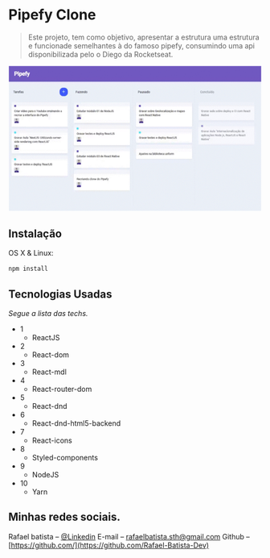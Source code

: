 # Pipefy Clone

> Este projeto, tem como objetivo, apresentar a estrutura uma estrutura e funcionade semelhantes à do famoso pipefy, consumindo uma api disponibilizada pelo o Diego da Rocketseat.

![Imagens](https://github.com/Rafael-Batista-Dev/pipefy/blob/master/front-end/public/pipefy.gif)

## Instalação

OS X & Linux:

```sh
npm install
```

## Tecnologias Usadas

_Segue a lista das techs._

- 1
  - ReactJS
- 2
  - React-dom
- 3
  - React-mdl
- 4
  - React-router-dom
- 5
  - React-dnd
- 6
  - React-dnd-html5-backend
- 7
  - React-icons
- 8
  - Styled-components
- 9
  - NodeJS
- 10
  - Yarn

## Minhas redes sociais.

Rafael batista – [@Linkedin](https://www.linkedin.com/in/rafael-batista-dev/)
E-mail – rafaelbatista.sth@gmail.com
Github –[https://github.com/](https://github.com/Rafael-Batista-Dev)
